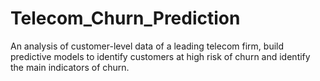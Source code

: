# Telecom_Churn_Prediction
 An analysis of  customer-level data of a leading telecom firm, build predictive models to identify customers at high risk of churn and identify the main indicators of churn.
